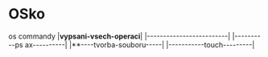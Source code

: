 # OSko
os commandy
|**vypsani-vsech-operaci**|
|-------------------------|
|----------ps ax----------|
|**----tvorba-souboru-----|
|-----------touch---------|
